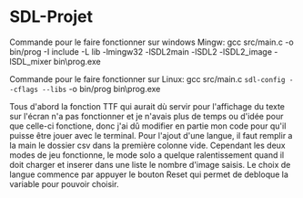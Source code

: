 # SDL-Projet
Commande pour le faire fonctionner sur windows Mingw:
gcc src/main.c -o bin/prog -I include -L lib -lmingw32 -lSDL2main -lSDL2 -lSDL2_image -lSDL_mixer
bin\prog.exe 

Commande pour le faire fonctionner sur Linux:
 gcc src/main.c  `sdl-config --cflags --libs` -o bin/prog
bin\prog.exe 

Tous d'abord la fonction TTF qui aurait dù servir pour l'affichage du texte sur l'écran n'a pas fonctionner et je n'avais plus de temps ou d'idée pour que celle-ci fonctione, donc j'ai dû modifier
en partie mon code pour qu'il puisse être jouer avec le terminal.
Pour l'ajout d'une langue, il faut remplir a la main le dossier csv dans la première colonne vide.
Cependant les deux modes de jeu fonctionne, le mode solo a quelque ralentissement quand il doit charger et inserer dans une liste le nombre d'image saisis.
Le choix de langue commence par appuyer le bouton Reset qui permet de debloque la variable pour pouvoir choisir.
